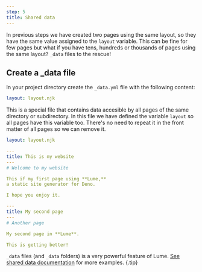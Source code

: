 ```yaml
---
step: 5
title: Shared data
---
```


In previous steps we have created two pages using the same layout, so they have
the same value assigned to the `layout` variable. This can be fine for few pages
but what if you have tens, hundreds or thousands of pages using the same layout?
`_data` files to the rescue!

## Create a _data file

In your project directory create the `_data.yml` file with the following
content:

<lume-code>

```yml {title="_data.yml"}
layout: layout.njk
```

</lume-code>

This is a special file that contains data accesible by all pages of the same
directory or subdirectory. In this file we have defined the variable `layout` so
all pages have this variable too. There's no need to repeat it in the front
matter of all pages so we can remove it.

<lume-code>

```yml {title="_data.yml"}
layout: layout.njk
```

```yml { title="index.md" }
---
title: This is my website
---
# Welcome to my website

This if my first page using **Lume,**
a static site generator for Deno.

I hope you enjoy it.
```

```yml { title="second-page.md" }
---
title: My second page
---
# Another page

My second page in **Lume**.

This is getting better!
```

</lume-code>

`_data` files (and `_data` folders) is a very powerful feature of Lume.
[See shared data documentation](/docs/creating-pages/shared-data.md) for more
examples. {.tip}
